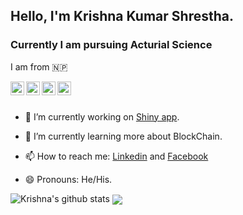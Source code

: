 ## Hello, I'm  Krishna Kumar Shrestha.  
### Currently I am pursuing Acturial Science 

<p align="Center">

  
I am from 🇳🇵 


</p>

<a href="https://twitter.com/Krishna51051436"> <img src="https://cdn.jsdelivr.net/npm/simple-icons@v3/icons/twitter.svg" alt="Pawan&apos;s Twitter" align="left" width="22px"/> </a> <a href="https://www.linkedin.com/in/krishna-kumar-shrestha-20a35b172/"> <img src="https://cdn.jsdelivr.net/npm/simple-icons@v3/icons/linkedin.svg" alt="Pawan&apos;s Linkdein" align="left" width="22px"/> </a> <a  href="https://www.instagram.com/krishna_k_shrestha/"> <img src="https://cdn.jsdelivr.net/npm/simple-icons@v3/icons/instagram.svg" alt="Pawan&apos;s Instagram" align="left" width="22px"/> </a> <a href="https://www.facebook.com/1krishnakumarshrestha/"> <img src="https://cdn.jsdelivr.net/npm/simple-icons@v3/icons/facebook.svg" alt="Pawan&apos;s Facebook" align="left" width="22px"/> </a>

<br/> <br/>

-   🔭 I’m currently working on [Shiny app](https://shiny.rstudio.com/#:~:text=Shiny%20is%20an%20R%20package,%2C%20htmlwidgets%2C%20and%20JavaScript%20actions.).

-   🌱 I’m currently learning more about BlockChain.

-   📫 How to reach me: [Linkedin](https://www.linkedin.com/in/krishna-kumar-shrestha-20a35b172/) and [Facebook](https://www.facebook.com/1krishnakumarshrestha/)

-   😄 Pronouns: He/His.

![Krishna's github stats](https://github-readme-stats.vercel.app/api?username=Krishnakumarshrestha)
<a href="https://github.com/Krishnakumarshrestha">
  <img align="center" src="https://github-readme-stats.vercel.app/api/top-langs/?username=Krishnakumarshrestha&theme=light&hide_langs_below=1" />
</a>


